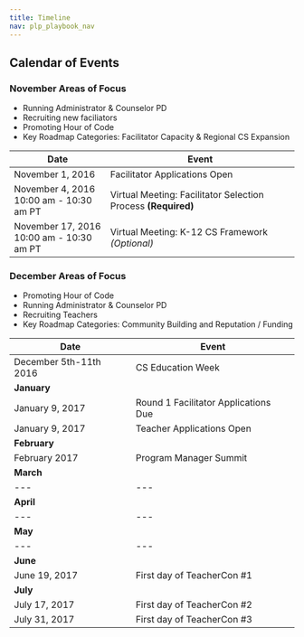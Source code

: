 ```yaml
---
title: Timeline
nav: plp_playbook_nav
---
```


<a id="top"></a>

## Calendar of Events

### November Areas of Focus

- Running Administrator & Counselor PD<br/> 
- Recruiting new faciliators<br/> 
- Promoting Hour of Code<br/>
- Key Roadmap Categories: Facilitator Capacity & Regional CS Expansion<br/>

| **Date** | **Event** |
|------|-------|
| November 1, 2016 | Facilitator Applications Open |
| November 4, 2016 <br/> 10:00 am - 10:30 am PT| Virtual Meeting: Facilitator Selection Process **(Required)** |
| November 17, 2016 <br/> 10:00 am - 10:30 am PT | Virtual Meeting: K-12 CS Framework *(Optional)* |

### December Areas of Focus

- Promoting Hour of Code<br/>
- Running Administrator & Counselor PD<br/> 
- Recruiting Teachers<br/> 
- Key Roadmap Categories: Community Building and Reputation / Funding<br/>

| **Date** | **Event** |
|------|-------|
| December 5th-11th 2016 | CS Education Week |
| **January** ||
| January 9, 2017 | Round 1 Facilitator Applications Due |
| January 9, 2017 | Teacher Applications Open |
| **February** ||
| February 2017 | Program Manager Summit |
| **March** ||
| --- | --- |
| **April** ||
| --- | --- |
| **May** ||
| --- | --- |
| **June** ||
| June 19, 2017 | First day of TeacherCon #1 |
| **July** ||
| July 17, 2017 | First day of TeacherCon #2 |
| July 31, 2017 | First day of TeacherCon #3 |









